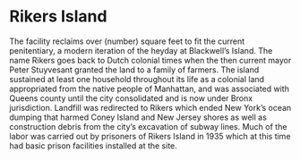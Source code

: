 # Rikers Island

The facility reclaims over (number) square feet to fit the current penitentiary, a modern iteration of the heyday at Blackwell’s Island. The name Rikers goes back to Dutch colonial times when the then current mayor Peter Stuyvesant granted the land to a family of farmers. The island sustained at least one household throughout its life as a colonial land appropriated from the native people of Manhattan, and was associated with Queens county until the city consolidated and is now under Bronx jurisdiction. Landfill was redirected to Rikers which ended New York’s ocean dumping that harmed Coney Island and New Jersey shores as well as construction debris from the city’s excavation of subway lines. Much of the labor was carried out by prisoners of Rikers Island in 1935 which at this time had basic prison facilities installed at the site. 
